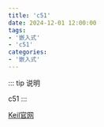 ```yaml
---
title: 'c51'
date: 2024-12-01 12:00:00
tags:
- '嵌入式'
- 'c51'
categories:
- '嵌入式'
---
```


::: tip 说明

c51
:::

[Keil官网](<https://www.keil.com>)